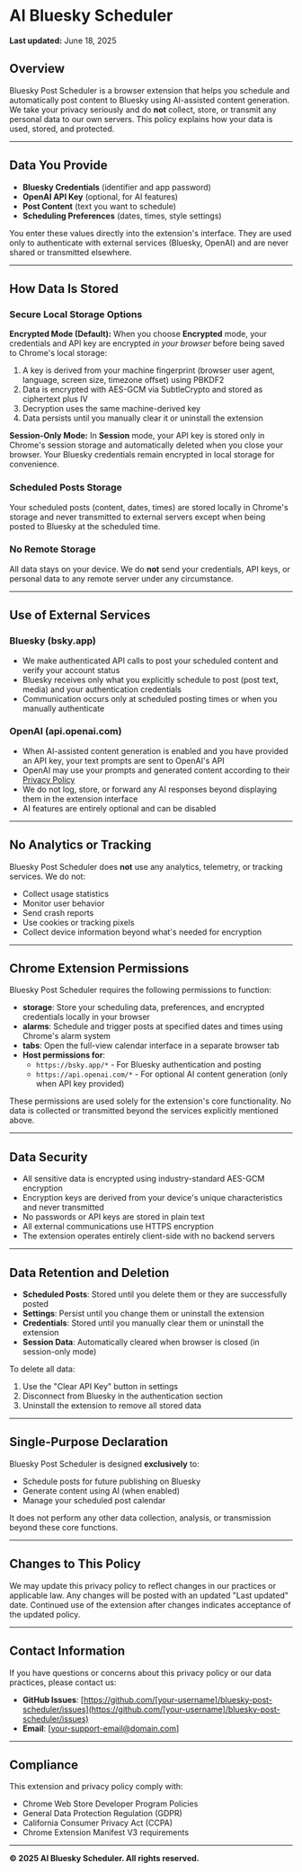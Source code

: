 # AI Bluesky Scheduler

**Last updated:** June 18, 2025

## Overview

Bluesky Post Scheduler is a browser extension that helps you schedule and automatically post content to Bluesky using AI-assisted content generation. We take your privacy seriously and do **not** collect, store, or transmit any personal data to our own servers. This policy explains how your data is used, stored, and protected.

---

## Data You Provide

- **Bluesky Credentials** (identifier and app password)
- **OpenAI API Key** (optional, for AI features)
- **Post Content** (text you want to schedule)
- **Scheduling Preferences** (dates, times, style settings)

You enter these values directly into the extension's interface. They are used only to authenticate with external services (Bluesky, OpenAI) and are never shared or transmitted elsewhere.

---

## How Data Is Stored

### Secure Local Storage Options

**Encrypted Mode (Default):**
When you choose **Encrypted** mode, your credentials and API key are encrypted *in your browser* before being saved to Chrome's local storage:
1. A key is derived from your machine fingerprint (browser user agent, language, screen size, timezone offset) using PBKDF2
2. Data is encrypted with AES-GCM via SubtleCrypto and stored as ciphertext plus IV
3. Decryption uses the same machine-derived key
4. Data persists until you manually clear it or uninstall the extension

**Session-Only Mode:**
In **Session** mode, your API key is stored only in Chrome's session storage and automatically deleted when you close your browser. Your Bluesky credentials remain encrypted in local storage for convenience.

### Scheduled Posts Storage
Your scheduled posts (content, dates, times) are stored locally in Chrome's storage and never transmitted to external servers except when being posted to Bluesky at the scheduled time.

### No Remote Storage
All data stays on your device. We do **not** send your credentials, API keys, or personal data to any remote server under any circumstance.

---

## Use of External Services

### Bluesky (bsky.app)
- We make authenticated API calls to post your scheduled content and verify your account status
- Bluesky receives only what you explicitly schedule to post (post text, media) and your authentication credentials
- Communication occurs only at scheduled posting times or when you manually authenticate

### OpenAI (api.openai.com)
- When AI-assisted content generation is enabled and you have provided an API key, your text prompts are sent to OpenAI's API
- OpenAI may use your prompts and generated content according to their [Privacy Policy](https://openai.com/policies/privacy-policy)
- We do not log, store, or forward any AI responses beyond displaying them in the extension interface
- AI features are entirely optional and can be disabled

---

## No Analytics or Tracking

Bluesky Post Scheduler does **not** use any analytics, telemetry, or tracking services. We do not:
- Collect usage statistics
- Monitor user behavior
- Send crash reports
- Use cookies or tracking pixels
- Collect device information beyond what's needed for encryption

---

## Chrome Extension Permissions

Bluesky Post Scheduler requires the following permissions to function:

- **storage**: Store your scheduling data, preferences, and encrypted credentials locally in your browser
- **alarms**: Schedule and trigger posts at specified dates and times using Chrome's alarm system
- **tabs**: Open the full-view calendar interface in a separate browser tab
- **Host permissions for**:
  - `https://bsky.app/*` - For Bluesky authentication and posting
  - `https://api.openai.com/*` - For optional AI content generation (only when API key provided)

These permissions are used solely for the extension's core functionality. No data is collected or transmitted beyond the services explicitly mentioned above.

---

## Data Security

- All sensitive data is encrypted using industry-standard AES-GCM encryption
- Encryption keys are derived from your device's unique characteristics and never transmitted
- No passwords or API keys are stored in plain text
- All external communications use HTTPS encryption
- The extension operates entirely client-side with no backend servers

---

## Data Retention and Deletion

- **Scheduled Posts**: Stored until you delete them or they are successfully posted
- **Settings**: Persist until you change them or uninstall the extension
- **Credentials**: Stored until you manually clear them or uninstall the extension
- **Session Data**: Automatically cleared when browser is closed (in session-only mode)

To delete all data:
1. Use the "Clear API Key" button in settings
2. Disconnect from Bluesky in the authentication section
3. Uninstall the extension to remove all stored data

---

## Single-Purpose Declaration

Bluesky Post Scheduler is designed **exclusively** to:
- Schedule posts for future publishing on Bluesky
- Generate content using AI (when enabled)
- Manage your scheduled post calendar

It does not perform any other data collection, analysis, or transmission beyond these core functions.

---

## Changes to This Policy

We may update this privacy policy to reflect changes in our practices or applicable law. Any changes will be posted with an updated "Last updated" date. Continued use of the extension after changes indicates acceptance of the updated policy.

---

## Contact Information

If you have questions or concerns about this privacy policy or our data practices, please contact us:

- **GitHub Issues**: [https://github.com/[your-username]/bluesky-post-scheduler/issues](https://github.com/[your-username]/bluesky-post-scheduler/issues)
- **Email**: [your-support-email@domain.com]

---

## Compliance

This extension and privacy policy comply with:
- Chrome Web Store Developer Program Policies
- General Data Protection Regulation (GDPR)
- California Consumer Privacy Act (CCPA)
- Chrome Extension Manifest V3 requirements

---

**© 2025 AI Bluesky Scheduler. All rights reserved.**